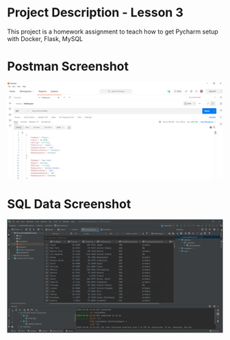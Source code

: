 # Project Description - Lesson 3
This project is a homework assignment to teach how to get Pycharm setup with Docker, Flask, MySQL
# Postman Screenshot
![postman request output](screenshots/postman.png)
# SQL Data Screenshot
![pycharm data query](screenshots/query.png)
